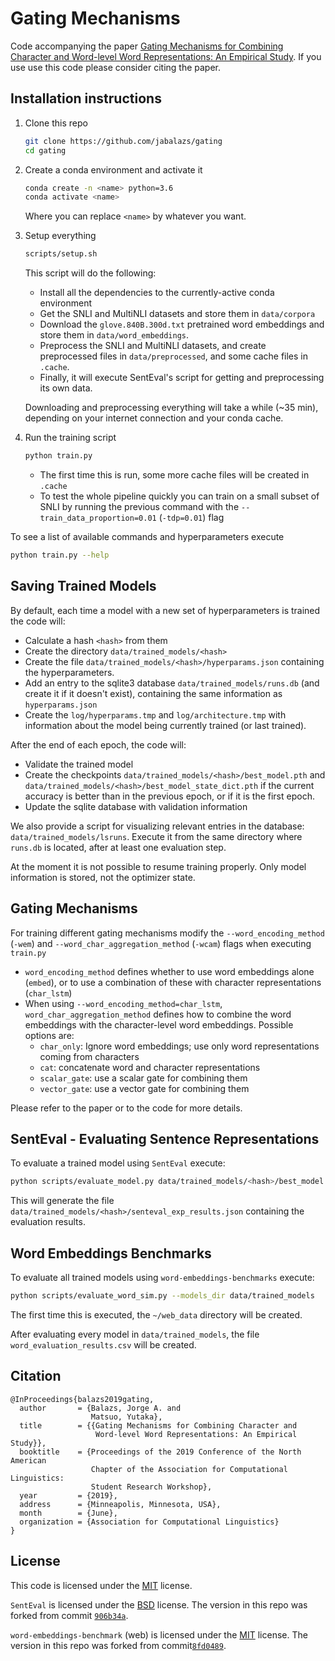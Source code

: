 # Gating Mechanisms

Code accompanying the paper [Gating Mechanisms for Combining Character and
Word-level Word Representations: An Empirical
Study](https://arxiv.org/abs/1904.05584). If you use use this code please
consider citing the paper.


## Installation instructions

1. Clone this repo                                                                                                           

   ```bash
   git clone https://github.com/jabalazs/gating
   cd gating
   ```

2. Create a conda environment and activate it

   ```bash
   conda create -n <name> python=3.6
   conda activate <name>
   ```

   Where you can replace `<name>` by whatever you want.

2. Setup everything
   ```bash
   scripts/setup.sh
   ```
   This script will do the following:
   * Install all the dependencies to the currently-active conda environment
   * Get the SNLI and MultiNLI datasets and store them in `data/corpora`
   * Download the `glove.840B.300d.txt` pretrained word embeddings and store them
     in `data/word_embeddings`.
   * Preprocess the SNLI and MultiNLI datasets, and create preprocessed files in
     `data/preprocessed`, and some cache files in `.cache`.
   * Finally, it will execute SentEval's script for getting and
     preprocessing its own data.

   Downloading and preprocessing everything will take a while (~35 min),
   depending on your internet connection and your conda cache.

3. Run the training script

   ```bash
   python train.py
   ```

   * The first time this is run, some more cache files will be created in `.cache`
   * To test the whole pipeline quickly you can train on a small subset of SNLI
     by running the previous command with the `--train_data_proportion=0.01`
     (`-tdp=0.01`) flag 

To see a list of available commands and hyperparameters execute

```bash
python train.py --help
```

## Saving Trained Models

By default, each time a model with a new set of hyperparameters is trained the
code will:
* Calculate a hash `<hash>` from them
* Create the directory `data/trained_models/<hash>`
* Create the file `data/trained_models/<hash>/hyperparams.json` containing the
hyperparameters.
* Add an entry to the sqlite3 database `data/trained_models/runs.db` (and create
  it if it doesn't exist), containing the same information as `hyperparams.json`
* Create the `log/hyperparams.tmp` and `log/architecture.tmp` with information
  about the model being currently trained (or last trained).

After the end of each epoch, the code will:
* Validate the trained model
* Create the checkpoints `data/trained_models/<hash>/best_model.pth` and
  `data/trained_models/<hash>/best_model_state_dict.pth` if the current accuracy
  is better than in the previous epoch, or if it is the first epoch.
* Update the sqlite database with validation information

We also provide a script for visualizing relevant entries in the database:
`data/trained_models/lsruns`. Execute it from the same directory where `runs.db`
is located, after at least one evaluation step.

At the moment it is not possible to resume training properly. Only
model information is stored, not the optimizer state.

## Gating Mechanisms

For training different gating mechanisms modify the `--word_encoding_method`
(`-wem`) and `--word_char_aggregation_method` (`-wcam`) flags when executing
`train.py`

* `word_encoding_method` defines whether to use word embeddings alone (`embed`),
  or to use a combination of these with character representations (`char_lstm`)
* When using `--word_encoding_method=char_lstm`, `word_char_aggregation_method`
  defines how to combine the word embeddings with the character-level word
  embeddings. Possible options are:
  - `char_only`: Ignore word embeddings; use only word representations coming
    from characters
  - `cat`: concatenate word and character representations
  - `scalar_gate`: use a scalar gate for combining them
  - `vector_gate`: use a vector gate for combining them

Please refer to the paper or to the code for more details.

## SentEval - Evaluating Sentence Representations

To evaluate a trained model using `SentEval` execute:

```bash
python scripts/evaluate_model.py data/trained_models/<hash>/best_model.pth
```

This will generate the file `data/trained_models/<hash>/senteval_exp_results.json`
containing the evaluation results.

## Word Embeddings Benchmarks

To evaluate all trained models using `word-embeddings-benchmarks` execute:

```bash
python scripts/evaluate_word_sim.py --models_dir data/trained_models
```

The first time this is executed, the `~/web_data` directory will be created.

After evaluating every model in `data/trained_models`, the file
`word_evaluation_results.csv` will be created.



## Citation
```
@InProceedings{balazs2019gating,
  author       = {Balazs, Jorge A. and 
                  Matsuo, Yutaka},
  title        = {{Gating Mechanisms for Combining Character and
                   Word-level Word Representations: An Empirical Study}},
  booktitle    = {Proceedings of the 2019 Conference of the North American
                  Chapter of the Association for Computational Linguistics:
                  Student Research Workshop},
  year         = {2019},
  address      = {Minneapolis, Minnesota, USA},
  month        = {June},
  organization = {Association for Computational Linguistics}
}
```

## License

This code is licensed under the [MIT](LICENSE) license.

`SentEval` is licensed under the [BSD](SentEval/LICENSE) license. The version in
this repo was forked from commit
[`906b34a`](https://github.com/facebookresearch/SentEval/tree/906b34ae5ffbe17a6970947d5dd5e500ff6daf59).

`word-embeddings-benchmark` (web) is licensed under the
[MIT](src/third_party/web/LICENSE) license. The version
in this repo was forked from
commit[`8fd0489`](https://github.com/kudkudak/word-embeddings-benchmarks/tree/8fd04891a92d313cc3b6956a43f25c9e44022e0e).

